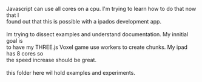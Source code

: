 Javascript can use all cores on a cpu. I'm trying to learn how to do that now that I<br>
found out that this is possible with a ipados development app.<br>
<br>
Im trying to dissect examples and understand documentation. My innitial goal is<br>
to have my THREE.js Voxel game use workers to create chunks. My ipad has 8 cores so<br>
the speed increase should be great.<br>
<br>
this folder here wil hold examples and experiments.<br><br>
